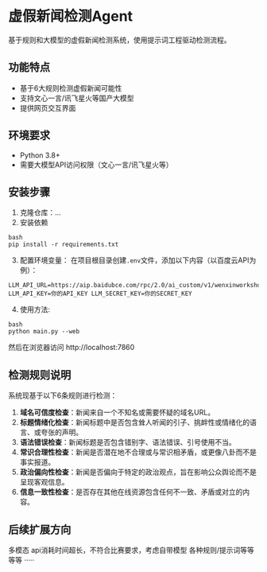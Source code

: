 # 虚假新闻检测Agent

基于规则和大模型的虚假新闻检测系统，使用提示词工程驱动检测流程。

## 功能特点

- 基于6大规则检测虚假新闻可能性
- 支持文心一言/讯飞星火等国产大模型
- 提供网页交互界面


## 环境要求

- Python 3.8+
- 需要大模型API访问权限（文心一言/讯飞星火等）

## 安装步骤

1. 克隆仓库：...
2. 安装依赖
```
bash
pip install -r requirements.txt
```
3. 配置环境变量：
在项目根目录创建`.env`文件，添加以下内容（以百度云API为例）：
```
LLM_API_URL=https://aip.baidubce.com/rpc/2.0/ai_custom/v1/wenxinworkshop/chat/completions 
LLM_API_KEY=你的API_KEY LLM_SECRET_KEY=你的SECRET_KEY
```
4. 使用方法:
```
bash
python main.py --web
```
然后在浏览器访问 http://localhost:7860


## 检测规则说明

系统现基于以下6条规则进行检测：

1. **域名可信度检查**：新闻来自一个不知名或需要怀疑的域名URL。
2. **标题情绪化检查**：新闻标题中是否包含耸人听闻的引子、挑衅性或情绪化的语言、或夸张的声明。
3. **语法错误检查**：新闻标题是否包含错别字、语法错误、引号使用不当。
4. **常识合理性检查**：新闻是否潜在地不合理或与常识相矛盾，或更像八卦而不是事实报道。
5. **政治偏向性检查**：新闻是否偏向于特定的政治观点，旨在影响公众舆论而不是呈现客观信息。
6. **信息一致性检查**：是否存在其他在线资源包含任何不一致、矛盾或对立的内容。

## 后续扩展方向

多模态
api消耗时间超长，不符合比赛要求，考虑自带模型
各种规则/提示词等等等等
·····
